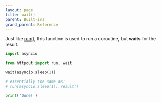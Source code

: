 ```yaml
---
layout: page
title: wait()
parent: Built-ins
grand_parent: Reference
---
```


Just like [run()](/reference/builtins/run.html), this function is used to run a coroutine, but **waits** for the result.
```python
import asyncio

from httpout import run, wait

wait(asyncio.sleep(1))

# essentially the same as:
# run(asyncio.sleep(1)).result()

print('Done!')
```
